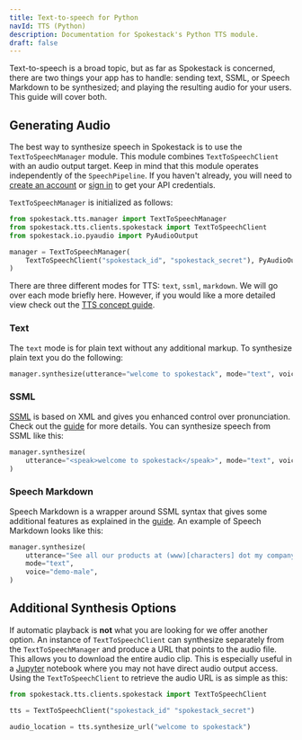 ```yaml
---
title: Text-to-speech for Python
navId: TTS (Python)
description: Documentation for Spokestack's Python TTS module.
draft: false
---
```


Text-to-speech is a broad topic, but as far as Spokestack is concerned, there are two things your app has to handle: sending text, SSML, or Speech Markdown to be synthesized; and playing the resulting audio for your users. This guide will cover both.

## Generating Audio

The best way to synthesize speech in Spokestack is to use the `TextToSpeechManager` module. This module combines `TextToSpeechClient` with an audio output target. Keep in mind that this module operates independently of the `SpeechPipeline`. If you haven't already, you will need to [create an account](/create) or [sign in](/login) to get your API credentials.

`TextToSpeechManager` is initialized as follows:

```python
from spokestack.tts.manager import TextToSpeechManager
from spokestack.tts.clients.spokestack import TextToSpeechClient
from spokestack.io.pyaudio import PyAudioOutput

manager = TextToSpeechManager(
    TextToSpeechClient("spokestack_id", "spokestack_secret"), PyAudioOutput()
)
```

There are three different modes for TTS: `text`, `ssml`, `markdown`. We will go over each mode briefly here. However, if you would like a more detailed view check out the [TTS concept guide](docs/concepts/tts).

### Text

The `text` mode is for plain text without any additional markup. To synthesize plain text you do the following:

```python
manager.synthesize(utterance="welcome to spokestack", mode="text", voice="demo-male")
```

### SSML

[SSML](https://www.w3.org/TR/speech-synthesis11/) is based on XML and gives you enhanced control over pronunciation. Check out the [guide](docs/concepts/tts) for more details. You can synthesize speech from SSML like this:

```python
manager.synthesize(
    utterance="<speak>welcome to spokestack</speak>", mode="text", voice="demo-male"
)
```

### Speech Markdown

Speech Markdown is a wrapper around SSML syntax that gives some additional features as explained in the [guide](docs/concepts/tts). An example of Speech Markdown looks like this:

```python
manager.synthesize(
    utterance="See all our products at (www)[characters] dot my company dot com.",
    mode="text",
    voice="demo-male",
)
```

## Additional Synthesis Options

If automatic playback is **not** what you are looking for we offer another option. An instance of
`TextToSpeechClient` can synthesize separately from the `TextToSpeechManager` and produce a URL that points to the audio file. This allows you to download the entire audio clip. This is especially useful in a [Jupyter](https://jupyter.org/) notebook where you may not have direct audio output access. Using the `TextToSpeechClient` to retrieve the audio URL is as simple as this:

```python
from spokestack.tts.clients.spokestack import TextToSpeechClient

tts = TextToSpeechClient("spokestack_id" "spokestack_secret")

audio_location = tts.synthesize_url("welcome to spokestack")
```
